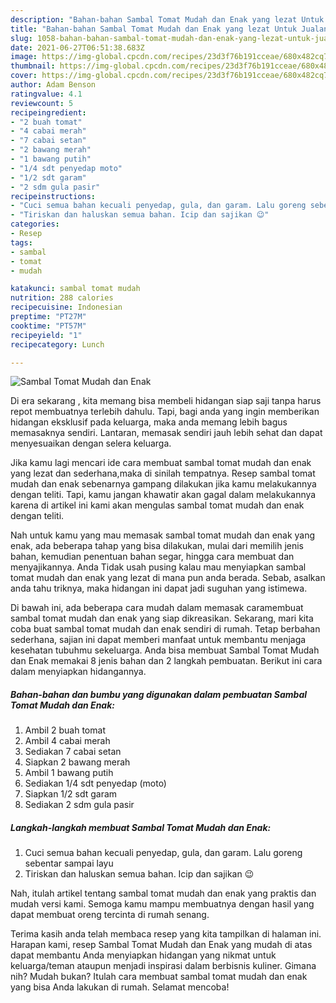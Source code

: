```yaml
---
description: "Bahan-bahan Sambal Tomat Mudah dan Enak yang lezat Untuk Jualan"
title: "Bahan-bahan Sambal Tomat Mudah dan Enak yang lezat Untuk Jualan"
slug: 1058-bahan-bahan-sambal-tomat-mudah-dan-enak-yang-lezat-untuk-jualan
date: 2021-06-27T06:51:38.683Z
image: https://img-global.cpcdn.com/recipes/23d3f76b191cceae/680x482cq70/sambal-tomat-mudah-dan-enak-foto-resep-utama.jpg
thumbnail: https://img-global.cpcdn.com/recipes/23d3f76b191cceae/680x482cq70/sambal-tomat-mudah-dan-enak-foto-resep-utama.jpg
cover: https://img-global.cpcdn.com/recipes/23d3f76b191cceae/680x482cq70/sambal-tomat-mudah-dan-enak-foto-resep-utama.jpg
author: Adam Benson
ratingvalue: 4.1
reviewcount: 5
recipeingredient:
- "2 buah tomat"
- "4 cabai merah"
- "7 cabai setan"
- "2 bawang merah"
- "1 bawang putih"
- "1/4 sdt penyedap moto"
- "1/2 sdt garam"
- "2 sdm gula pasir"
recipeinstructions:
- "Cuci semua bahan kecuali penyedap, gula, dan garam. Lalu goreng sebentar sampai layu"
- "Tiriskan dan haluskan semua bahan. Icip dan sajikan 😉"
categories:
- Resep
tags:
- sambal
- tomat
- mudah

katakunci: sambal tomat mudah 
nutrition: 288 calories
recipecuisine: Indonesian
preptime: "PT27M"
cooktime: "PT57M"
recipeyield: "1"
recipecategory: Lunch

---
```



![Sambal Tomat Mudah dan Enak](https://img-global.cpcdn.com/recipes/23d3f76b191cceae/680x482cq70/sambal-tomat-mudah-dan-enak-foto-resep-utama.jpg)

Di era  sekarang , kita memang bisa membeli hidangan siap saji tanpa harus repot membuatnya terlebih dahulu. Tapi, bagi anda yang ingin memberikan hidangan eksklusif pada keluarga, maka anda memang lebih bagus memasaknya sendiri. Lantaran, memasak sendiri jauh lebih sehat dan dapat menyesuaikan dengan selera keluarga.

Jika kamu lagi mencari ide cara membuat sambal tomat mudah dan enak yang lezat dan sederhana,maka di sinilah tempatnya. Resep sambal tomat mudah dan enak  sebenarnya gampang dilakukan jika kamu melakukannya dengan teliti. Tapi, kamu jangan khawatir akan gagal dalam melakukannya 
karena di artikel ini kami akan mengulas sambal tomat mudah dan enak dengan teliti.  



Nah untuk kamu yang mau memasak sambal tomat mudah dan enak yang enak, ada beberapa tahap yang bisa dilakukan, mulai dari memilih jenis bahan, kemudian penentuan bahan segar, hingga cara membuat dan menyajikannya. Anda Tidak usah pusing kalau mau menyiapkan sambal tomat mudah dan enak yang lezat di mana pun anda berada. Sebab, asalkan anda  tahu triknya, maka hidangan ini dapat jadi suguhan yang istimewa.

Di bawah ini, ada beberapa cara mudah dalam memasak caramembuat sambal tomat mudah dan enak yang siap dikreasikan. Sekarang, mari kita coba buat sambal tomat mudah dan enak sendiri di rumah. Tetap berbahan sederhana, sajian ini dapat memberi manfaat untuk membantu menjaga kesehatan tubuhmu sekeluarga. Anda bisa membuat Sambal Tomat Mudah dan Enak memakai 8 jenis bahan dan 2 langkah pembuatan. Berikut ini cara dalam menyiapkan hidangannya.

<!--inarticleads1-->

##### Bahan-bahan dan bumbu yang digunakan dalam pembuatan Sambal Tomat Mudah dan Enak:

1. Ambil 2 buah tomat
1. Ambil 4 cabai merah
1. Sediakan 7 cabai setan
1. Siapkan 2 bawang merah
1. Ambil 1 bawang putih
1. Sediakan 1/4 sdt penyedap (moto)
1. Siapkan 1/2 sdt garam
1. Sediakan 2 sdm gula pasir




<!--inarticleads2-->

##### Langkah-langkah membuat Sambal Tomat Mudah dan Enak:

1. Cuci semua bahan kecuali penyedap, gula, dan garam. Lalu goreng sebentar sampai layu
1. Tiriskan dan haluskan semua bahan. Icip dan sajikan 😉




Nah, itulah artikel tentang  sambal tomat mudah dan enak  yang praktis dan mudah versi kami. Semoga kamu mampu membuatnya dengan hasil yang dapat membuat oreng tercinta di rumah senang. 

Terima kasih anda telah membaca resep yang kita tampilkan di halaman ini. Harapan kami, resep  Sambal Tomat Mudah dan Enak yang mudah di atas dapat membantu Anda menyiapkan hidangan yang nikmat untuk keluarga/teman ataupun menjadi inspirasi dalam berbisnis kuliner. Gimana nih? Mudah bukan? Itulah cara membuat sambal tomat mudah dan enak yang bisa Anda lakukan di rumah. Selamat mencoba!

